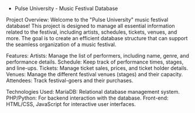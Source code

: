 - Pulse University - Music Festival Database

Project Overview:
Welcome to the "Pulse University" music festival database! This project is designed to manage all essential information related to the festival, including artists, schedules, tickets, venues, and more. 
The goal is to create an efficient database structure that can support the seamless organization of a music festival.

Features:
Artists: Manage the list of performers, including name, genre, and performance details.
Schedule: Keep track of performance times, stages, and line-ups.
Tickets: Manage ticket sales, prices, and ticket holder details.
Venues: Manage the different festival venues (stages) and their capacity.
Attendees: Track festival-goers and their purchases.

Technologies Used:
MariaDB: Relational database management system.
PHP/Python: For backend interaction with the database.
Front-end: HTML/CSS, JavaScript for interactive user interfaces.
